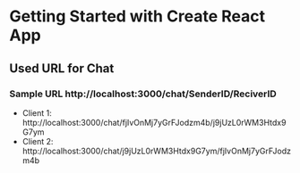 # Getting Started with Create React App
## Used URL for Chat 
### Sample URL  http://localhost:3000/chat/SenderID/ReciverID
* Client 1: http://localhost:3000/chat/fjIvOnMj7yGrFJodzm4b/j9jUzL0rWM3Htdx9G7ym
* Client 2: http://localhost:3000/chat/j9jUzL0rWM3Htdx9G7ym/fjIvOnMj7yGrFJodzm4b